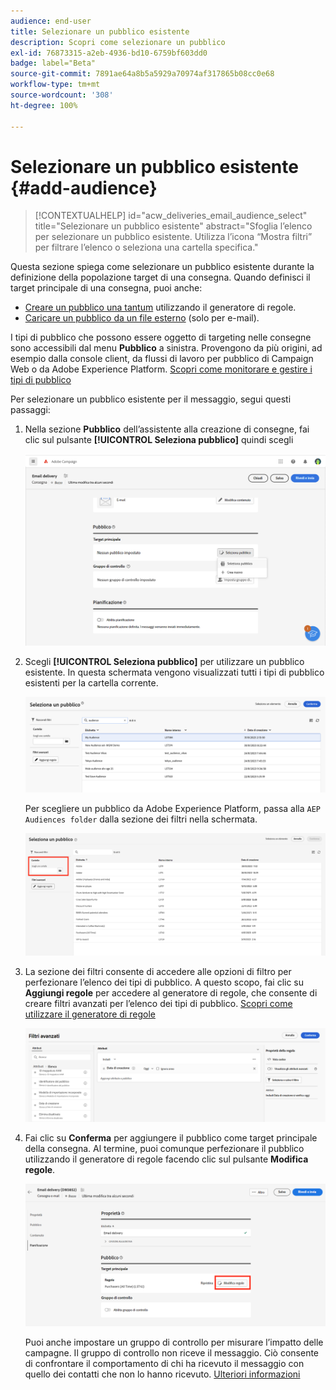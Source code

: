 ```yaml
---
audience: end-user
title: Selezionare un pubblico esistente
description: Scopri come selezionare un pubblico
exl-id: 76873315-a2eb-4936-bd10-6759bf603dd0
badge: label="Beta"
source-git-commit: 7891ae64a8b5a5929a70974af317865b08cc0e68
workflow-type: tm+mt
source-wordcount: '308'
ht-degree: 100%

---
```



# Selezionare un pubblico esistente {#add-audience}

>[!CONTEXTUALHELP]
>id="acw_deliveries_email_audience_select"
>title="Selezionare un pubblico esistente"
>abstract="Sfoglia l’elenco per selezionare un pubblico esistente. Utilizza l’icona “Mostra filtri” per filtrare l’elenco o seleziona una cartella specifica."

Questa sezione spiega come selezionare un pubblico esistente durante la definizione della popolazione target di una consegna. Quando definisci il target principale di una consegna, puoi anche:

* [Creare un pubblico una tantum](one-time-audience.md) utilizzando il generatore di regole.
* [Caricare un pubblico da un file esterno](file-audience.md) (solo per e-mail).

I tipi di pubblico che possono essere oggetto di targeting nelle consegne sono accessibili dal menu **Pubblico** a sinistra. Provengono da più origini, ad esempio dalla console client, da flussi di lavoro per pubblico di Campaign Web o da Adobe Experience Platform. [Scopri come monitorare e gestire i tipi di pubblico](manage-audience.md)

Per selezionare un pubblico esistente per il messaggio, segui questi passaggi:

1. Nella sezione **Pubblico** dell’assistente alla creazione di consegne, fai clic sul pulsante **[!UICONTROL Seleziona pubblico]** quindi scegli

   ![](assets/create-audience.png)

1. Scegli **[!UICONTROL Seleziona pubblico]** per utilizzare un pubblico esistente. In questa schermata vengono visualizzati tutti i tipi di pubblico esistenti per la cartella corrente.

   ![](assets/create-audience2.png)

   Per scegliere un pubblico da Adobe Experience Platform, passa alla `AEP Audiences folder` dalla sezione dei filtri nella schermata.

   ![](assets/select-audience-folder.png)

1. La sezione dei filtri consente di accedere alle opzioni di filtro per perfezionare l’elenco dei tipi di pubblico. A questo scopo, fai clic su **Aggiungi regole** per accedere al generatore di regole, che consente di creare filtri avanzati per l’elenco dei tipi di pubblico. [Scopri come utilizzare il generatore di regole](../query/query-modeler-overview.md)

   ![](assets/create-audience4.png)

1. Fai clic su **Conferma** per aggiungere il pubblico come target principale della consegna. Al termine, puoi comunque perfezionare il pubblico utilizzando il generatore di regole facendo clic sul pulsante **Modifica regole**.

   ![](assets/refine-audience.png)

   Puoi anche impostare un gruppo di controllo per misurare l’impatto delle campagne. Il gruppo di controllo non riceve il messaggio. Ciò consente di confrontare il comportamento di chi ha ricevuto il messaggio con quello dei contatti che non lo hanno ricevuto. [Ulteriori informazioni](control-group.md)
